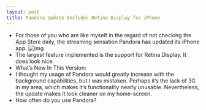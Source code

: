 ```yaml
---
layout: post
title: Pandora Update Includes Retina Display for iPhone
---
```

* For those of you who are like myself in the regard of not checking the App Store daily, the streaming sensation Pandora has updated its iPhone app.
![img](http://media.idownloadblog.com/wp-content/uploads/2010/08/Pandora.jpg)
* The largest feature implemented is the support for Retina Display. It does look nice.
* What’s New In This Version:
* I thought my usage of Pandora would greatly increase with the background capabilities, but I was mistaken. Perhaps it’s the lack of 3G in my area, which makes it’s functionality nearly unusable. Nevertheless, the update makes it look cleaner on my home-screen.
* How often do you use Pandora?


